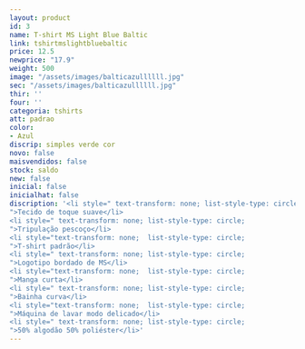 ```yaml
---
layout: product
id: 3
name: T-shirt MS Light Blue Baltic
link: tshirtmslightbluebaltic
price: 12.5
newprice: "17.9"
weight: 500
image: "/assets/images/balticazullllll.jpg"
sec: "/assets/images/balticazullllll.jpg"
thir: ''
four: ''
categoria: tshirts
att: padrao
color:
- Azul
discrip: simples verde cor
novo: false
maisvendidos: false
stock: saldo
new: false
inicial: false
inicialhat: false
discription: '<li style=" text-transform: none; list-style-type: circle;
">Tecido de toque suave</li>
<li style=" text-transform: none; list-style-type: circle;
">Tripulação pescoço</li>
<li style="text-transform: none;  list-style-type: circle;
">T-shirt padrão</li>
<li style=" text-transform: none; list-style-type: circle;
">Logotipo bordado de MS</li>
<li style="text-transform: none;  list-style-type: circle;
">Manga curta</li>
<li style=" text-transform: none; list-style-type: circle;
">Bainha curva</li>
<li style="text-transform: none;  list-style-type: circle;
">Máquina de lavar modo delicado</li>
<li style=" text-transform: none; list-style-type: circle;
">50% algodão 50% poliéster</li>'
---
```

